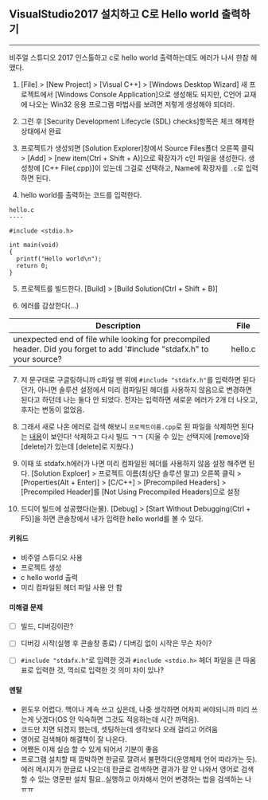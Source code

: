 ## VisualStudio2017 설치하고 C로 Hello world 출력하기
----

비주얼 스튜디오 2017 인스톨하고 c로 hello world 출력하는데도 에러가 나서 한참 헤맸다.

1) [File] > [New Project] > [Visual C++] > [Windows Desktop Wizard]
새 프로젝트에서 [Windows Console Application]으로 생성해도 되지만,
C언어 교재에 나오는 Win32 응용 프로그램 마법사를 보려면 저렇게 생성해야 되더라.

2) 그런 후 [Security Development Lifecycle (SDL) checks]항목은 체크 해제한 상태에서 완료

3) 프로젝트가 생성되면 [Solution Explorer]창에서 Source Files폴더 오른쪽 클릭 > [Add] > [new item(Ctrl + Shift + A)]으로 확장자가 c인 파일을 생성한다.
생성창에 [C++ File(.cpp)]이 있는데 그걸로 선택하고, Name에 확장자를 `.c`로 입력하면 된다.

4) hello world를 출력하는 코드를 입력한다.
```
hello.c
----

#include <stdio.h>

int main(void)
{
  printf("Hello world\n");
  return 0;
}
```

5) 프로젝트를 빌드한다. [Build] > [Build Solution(Ctrl + Shift + B)]

6) 에러를 감상한다(...)

| Description                                                                                                             | File    |
| ----------------------------------------------------------------------------------------------------------------------- | ------- |
| unexpected end of file while looking for precompiled header. Did you forget to add '#include "stdafx.h" to your source? | hello.c |

7) 저 문구대로 구글링하니까 c파일 맨 위에 `#include "stdafx.h"`를 입력하면 된다던가, 아니면 솔루션 설정에서 미리 컴파일된 헤더를 사용하지 않음으로 변경하면 된다고 하던데 나는 둘다 안 되었다. 전자는 입력하면 새로운 에러가 2개 더 나오고, 후자는 변동이 없었음.

8) 그래서 새로 나온 에러로 검색 해보니 `프로젝트이름.cpp`로 된 파일을 삭제하면 된다는 [내용][1]이 보인다! 삭제하고 다시 빌드 ㄱㄱ
(지울 수 있는 선택지에 [remove]와 [delete]가 있는데 [delete]로 지웠다.)

9) 이때 또 stdafx.h에러가 나면 미리 컴파일된 헤더를 사용하지 않음 설정 해주면 된다. [Solution Exploer] > 프로젝트 이름(최상단 솔루션 말고) 오른쪽 클릭 > [Properties(Alt + Enter)] > [C/C++] > [Precompiled Headers] > [Precompiled Header]를 [Not Using Precompiled Headers]으로 설정

10) 드디어 빌드에 성공했다(눈물). [Debug] > [Start Without Debugging(Ctrl + F5)]을 하면 콘솔창에서 내가 입력한 hello world를 볼 수 있다.

#### 키워드
- 비주얼 스튜디오 사용
- 프로젝트 생성
- c hello world 출력
- 미리 컴파일된 헤더 파일 사용 안 함

#### 미해결 문제
- [ ] 빌드, 디버깅이란?
- [ ] 디버깅 시작(실행 후 콘솔창 종료) / 디버깅 없이 시작은 무슨 차이?
- [ ] `#include "stdafx.h"`로 입력한 것과 `#include <stdio.h>` 헤더 파일을 큰 따옴표로 입력한 것, 꺽쇠로 입력한 것 의미 차이 있나?


#### 멘탈
- 윈도우 어렵다. 맥이나 계속 쓰고 싶은데, 나중 생각하면 어차피 써야되니까 미리 쓰는게 낫겠다(OS 안 익숙하면 그것도 적응하는데 시간 까먹음).
- 코드만 치면 되겠지 했는데, 셋팅하는데 생각보다 오래 걸리고 어려움
- 영어로 검색해야 해결책이 잘 나온다.
- 어쨌든 이제 실습 할 수 있게 되어서 기분이 좋음
- 프로그램 설치할 때 깜박하면 한글로 깔려서 불편하다(운영체제 언어 따라가는 듯). 에러 메시지가 한글로 나오는데 한글로 검색하면 결과가 잘 안 나와서 영어로 검색할 수 있는 영문판 설치 필요..실행하고 아차해서 언어 변경하는 법을 검색하는 나 ㅠㅠ


[1]:https://social.msdn.microsoft.com/Forums/vstudio/en-US/cf3b6326-6e58-4b85-afb1-2694a1450128/error-lnk2005-main-already-defined?forum=vclanguage
